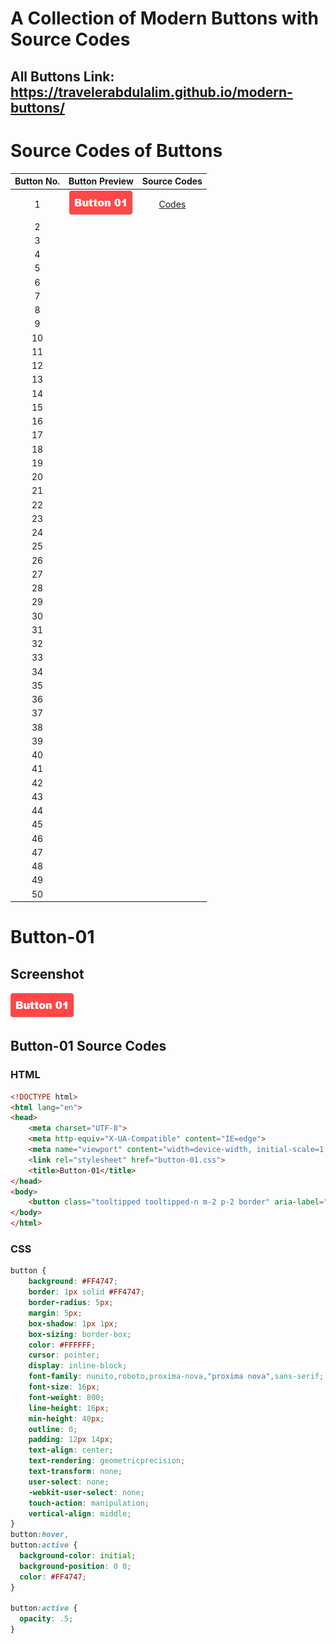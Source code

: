 # A Collection of Modern Buttons with Source Codes
## All Buttons Link: https://travelerabdulalim.github.io/modern-buttons/

# Source Codes of Buttons
| **Button No.** | **Button Preview** | **Source Codes** |
|:--------------:|:------------------:|:----------------:|
|        1       | [![Button-01](images/button-01.png)](#button-01)                   |   [Codes](#button-01-source-codes)               |
|        2       |                    |                  |
|        3       |                    |                  |
|        4       |                    |                  |
|        5       |                    |                  |
|        6       |                    |                  |
|        7       |                    |                  |
|        8       |                    |                  |
|        9       |                    |                  |
|       10       |                    |                  |
|       11       |                    |                  |
|       12       |                    |                  |
|       13       |                    |                  |
|       14       |                    |                  |
|       15       |                    |                  |
|       16       |                    |                  |
|       17       |                    |                  |
|       18       |                    |                  |
|       19       |                    |                  |
|       20       |                    |                  |
|       21       |                    |                  |
|       22       |                    |                  |
|       23       |                    |                  |
|       24       |                    |                  |
|       25       |                    |                  |
|       26       |                    |                  |
|       27       |                    |                  |
|       28       |                    |                  |
|       29       |                    |                  |
|       30       |                    |                  |
|       31       |                    |                  |
|       32       |                    |                  |
|       33       |                    |                  |
|       34       |                    |                  |
|       35       |                    |                  |
|       36       |                    |                  |
|       37       |                    |                  |
|       38       |                    |                  |
|       39       |                    |                  |
|       40       |                    |                  |
|       41       |                    |                  |
|       42       |                    |                  |
|       43       |                    |                  |
|       44       |                    |                  |
|       45       |                    |                  |
|       46       |                    |                  |
|       47       |                    |                  |
|       48       |                    |                  |
|       49       |                    |                  |
|       50       |                    |                  |



# Button-01

## Screenshot
![Button-01](images/button-01.png)

## Button-01 Source Codes
### HTML

```html
<!DOCTYPE html>
<html lang="en">
<head>
    <meta charset="UTF-8">
    <meta http-equiv="X-UA-Compatible" content="IE=edge">
    <meta name="viewport" content="width=device-width, initial-scale=1.0">
    <link rel="stylesheet" href="button-01.css">
    <title>Button-01</title>
</head>
<body>
    <button class="tooltipped tooltipped-n m-2 p-2 border" aria-label="Click to View Source Codes">Button 01</button>
</body>
</html>
```
### CSS
```css
button {
    background: #FF4747;
    border: 1px solid #FF4747;
    border-radius: 5px;
    margin: 5px;
    box-shadow: 1px 1px;
    box-sizing: border-box;
    color: #FFFFFF;
    cursor: pointer;
    display: inline-block;
    font-family: nunito,roboto,proxima-nova,"proxima nova",sans-serif;
    font-size: 16px;
    font-weight: 800;
    line-height: 16px;
    min-height: 40px;
    outline: 0;
    padding: 12px 14px;
    text-align: center;
    text-rendering: geometricprecision;
    text-transform: none;
    user-select: none;
    -webkit-user-select: none;
    touch-action: manipulation;
    vertical-align: middle;
}
button:hover,
button:active {
  background-color: initial;
  background-position: 0 0;
  color: #FF4747;
}

button:active {
  opacity: .5;
}
```
